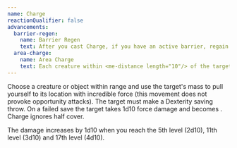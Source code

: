 ```yaml
---
name: Charge
reactionQualifier: false
advancements:
  barrier-regen:
    name: Barrier Regen
    text: After you cast Charge, if you have an active barrier, regain 2 barrier ticks and reset the duration of your barrier to 1 minute.
  area-charge:
    name: Area Charge
    text: Each creature within <me-distance length="10"/> of the target must make the Dexterity saving throw.
---
```

Choose a creature or object within range and use the target's mass to pull yourself to its location with incredible force 
(this movement does not provoke opportunity attacks). The target must make a Dexterity saving throw.
On a failed save the target takes 1d10 force damage and becomes <me-condition id="prone" />. Charge ignores half cover.

The damage increases by 1d10 when you reach the 5th level (2d10), 11th level (3d10) and 17th level (4d10).

